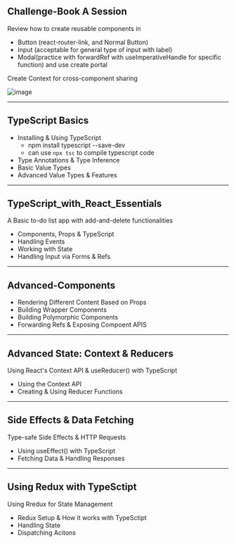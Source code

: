 ## Challenge-Book A Session

 Review how to create reusable components in 
* Button (react-router-link, and Normal Button)
* Input (acceptable for general type of input with label)
* Modal(practice with forwardRef with useImperativeHandle for specific function) and use create portal

Create Context for cross-component sharing

![image](https://github.com/ycl818/React_x_TypeScript/assets/74204587/71d1199a-1681-4ba3-92da-d5f693e67846)

---

## TypeScript Basics
* Installing & Using TypeScript
  * npm install typescript --save-dev
  * can use `npx tsc` to compile typescript code
* Type Annotations & Type Inference
* Basic Value Types
* Advanced Value Types & Features

--- 

## TypeScript_with_React_Essentials

A Basic to-do list app with add-and-delete functionalities

* Components, Props & TypeScript
* Handling Events
* Working with State
* Handling Input via Forms & Refs

---

## Advanced-Components

* Rendering Different Content Based on Props
* Building Wrapper Components
* Building Polymorphic Components
* Forwarding Refs & Exposing Compoent APIS

---

## Advanced State: Context & Reducers
Using React's Context API & useReducer() with TypeScript

* Using the Context API
* Creating & Using Reducer Functions

---

## Side Effects & Data Fetching

Type-safe Side Effects & HTTP Requests

* Using useEffect() with TypeScript
* Fetching Data & Handling Responses

---

## Using Redux with TypeSctipt

Using Rredux for State Management

* Redux Setup & How it works with TypeSctipt
* Handling State
* Dispatching Acitons
  
